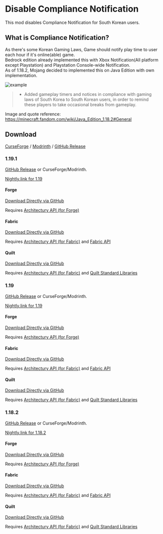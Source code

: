 # Disable Compliance Notification
This mod disables Compliance Notification for South Korean users.

## What is Compliance Notification?
As there's some Korean Gaming Laws, Game should notify play time to user each hour if it's online(able) game.\
Bedrock edition already implemented this with Xbox Notification(All platform except Playstation) and Playstation Console-wide Notification.\
As of 1.18.2, Mojang decided to implemented this on Java Edition with own implementation.

![example](https://static.wikia.nocookie.net/minecraft_gamepedia/images/a/ac/Regional_compliancies_notification_1_hour.png)
> * Added gameplay timers and notices in compliance with gaming laws of South Korea to South Korean users, in order to remind these players to take occasional breaks from gameplay.

Image and quote reference: https://minecraft.fandom.com/wiki/Java_Edition_1.18.2#General

## Download
[CurseForge](https://www.curseforge.com/minecraft/mc-mods/disable-compliance-notification) / [Modrinth](https://modrinth.com/mod/disable-compliance-notification) / [GitHub Release](https://github.com/MPThLee/DisableComplianceNotification/releases/)

### 1.19.1
[GitHub Release](https://github.com/MPThLee/DisableComplianceNotification/releases/tag/v1.1.1-1.19.1) or CurseForge/Modrinth.

[Nightly.link for 1.19](https://nightly.link/MPThLee/DisableComplianceNotification/workflows/build/mc1.19.1)

#### Forge
[Download Directly via GitHub](https://github.com/MPThLee/DisableComplianceNotification/releases/download/v1.1.1-1.19.1/disable_compliance_notification-1.1.1-1.19.1-forge.jar)

Requires [Architectury API (for Forge)](https://www.curseforge.com/minecraft/mc-mods/architectury-api)

#### Fabric
[Download Directly via GitHub](https://github.com/MPThLee/DisableComplianceNotification/releases/download/v1.1.1-1.19.1/disable_compliance_notification-1.1.1-1.19.1-fabric.jar)

Requires [Architectury API (for Fabric)](https://www.curseforge.com/minecraft/mc-mods/architectury-api) and [Fabric API](https://www.curseforge.com/minecraft/mc-mods/fabric-api)

#### Quilt
[Download Directly via GitHub](https://github.com/MPThLee/DisableComplianceNotification/releases/download/v1.1.1-1.19.1/disable_compliance_notification-1.1.1-1.19.1-fabric.jar)

Requires [Architectury API (for Fabric)](https://modrinth.com/mod/architectury-api) and [Quilt Standard Libraries](https://modrinth.com/mod/qsl)


### 1.19
[GitHub Release](https://github.com/MPThLee/DisableComplianceNotification/releases/tag/v1.1.0-1.19) or CurseForge/Modrinth.

[Nightly.link for 1.19](https://nightly.link/MPThLee/DisableComplianceNotification/workflows/build/mc1.19)

#### Forge
[Download Directly via GitHub](https://github.com/MPThLee/DisableComplianceNotification/releases/download/v1.1.0-1.19/disable_compliance_notification-1.1.0-1.19-forge.jar)

Requires [Architectury API (for Forge)](https://www.curseforge.com/minecraft/mc-mods/architectury-api)

#### Fabric
[Download Directly via GitHub](https://github.com/MPThLee/DisableComplianceNotification/releases/download/v1.1.0-1.19/disable_compliance_notification-1.1.0-1.19-fabric.jar)

Requires [Architectury API (for Fabric)](https://www.curseforge.com/minecraft/mc-mods/architectury-api) and [Fabric API](https://www.curseforge.com/minecraft/mc-mods/fabric-api)

#### Quilt
[Download Directly via GitHub](https://github.com/MPThLee/DisableComplianceNotification/releases/download/v1.1.0-1.19/disable_compliance_notification-1.1.0-1.19-fabric.jar)

Requires [Architectury API (for Fabric)](https://modrinth.com/mod/architectury-api) and [Quilt Standard Libraries](https://modrinth.com/mod/qsl)


### 1.18.2
[GitHub Release](https://github.com/MPThLee/DisableComplianceNotification/releases/tag/v1.0.0-1.18.2) or CurseForge/Modrinth.

[Nightly.link for 1.18.2](https://nightly.link/MPThLee/DisableComplianceNotification/workflows/build/mc1.18)

#### Forge
[Download Directly via GitHub](https://github.com/MPThLee/DisableComplianceNotification/releases/download/v1.0.0-1.18.2/disable_compliance_notification-1.0.0-1.18.2-forge.jar)

Requires [Architectury API (for Forge)](https://www.curseforge.com/minecraft/mc-mods/architectury-api)

#### Fabric
[Download Directly via GitHub](https://github.com/MPThLee/DisableComplianceNotification/releases/download/v1.0.0-1.18.2/disable_compliance_notification-1.0.0-1.18.2-fabric.jar)

Requires [Architectury API (for Fabric)](https://www.curseforge.com/minecraft/mc-mods/architectury-api) and [Fabric API](https://www.curseforge.com/minecraft/mc-mods/fabric-api)

#### Quilt
[Download Directly via GitHub](https://github.com/MPThLee/DisableComplianceNotification/releases/download/v1.0.0-1.18.2/disable_compliance_notification-1.0.0-1.18.2-fabric.jar)

Requires [Architectury API (for Fabric)](https://modrinth.com/mod/architectury-api) and [Quilt Standard Libraries](https://modrinth.com/mod/qsl)
